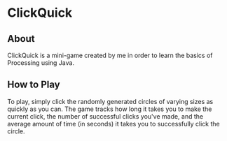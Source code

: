 # ClickQuick

## About
ClickQuick is a mini-game created by me in order to learn the basics of Processing using Java.

## How to Play
To play, simply click the randomly generated circles of varying sizes as quickly as you can. The game tracks how long it takes you to make the current click, the number of successful clicks you've made, and the average amount of time (in seconds) it takes you to successfully click the circle.
